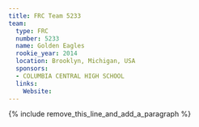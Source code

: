 ```yaml
---
title: FRC Team 5233
team:
  type: FRC
  number: 5233
  name: Golden Eagles
  rookie_year: 2014
  location: Brooklyn, Michigan, USA
  sponsors:
  - COLUMBIA CENTRAL HIGH SCHOOL
  links:
    Website:
---
```


{% include remove_this_line_and_add_a_paragraph %}